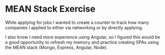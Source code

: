 # MEAN Stack Exercise
While applying for jobs I wanted to create a counter to track how many companies
I applied to either via networking or by directly applying.

I also know I need more experience using Angular, so I figured this would be a
good opportunity to refresh my memory and practice creating SPAs using the MEAN
stack (Mongo, Express, Angular, Node).
